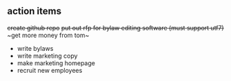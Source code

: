 ## action items

~~create github repo~~
~~put out rfp for bylaw editing software (must support utf7)~~
~get more money from tom~
- write bylaws
- write marketing copy 
- make marketing homepage
- recruit new employees